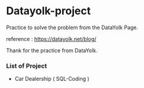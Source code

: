 # Datayolk-project
Practice to solve the problem from the DataYolk Page.

reference : https://datayolk.net/blog/

Thank for the practice from DataYolk.

### List of Project
- Car Dealership ( SQL-Coding )
